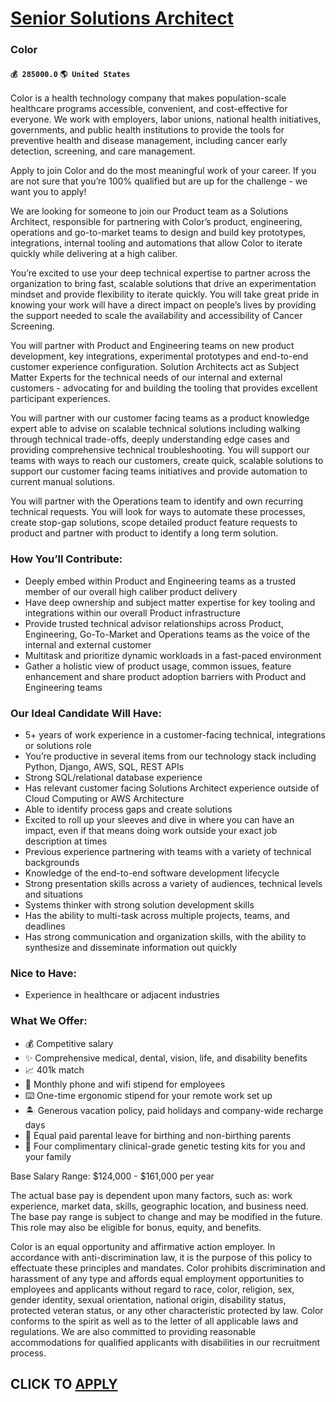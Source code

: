 # [Senior Solutions Architect](https://www.remotewlb.com/apply/senior-solutions-architect-85095)  
### Color  
#### `💰 285000.0` `🌎 United States`  

Color is a health technology company that makes population-scale healthcare programs accessible, convenient, and cost-effective for everyone. We work with employers, labor unions, national health initiatives, governments, and public health institutions to provide the tools for preventive health and disease management, including cancer early detection, screening, and care management.

Apply to join Color and do the most meaningful work of your career. If you are not sure that you’re 100% qualified but are up for the challenge - we want you to apply!

We are looking for someone to join our Product team as a Solutions Architect, responsible for partnering with Color’s product, engineering, operations and go-to-market teams to design and build key prototypes, integrations, internal tooling and automations that allow Color to iterate quickly while delivering at a high caliber.

You’re excited to use your deep technical expertise to partner across the organization to bring fast, scalable solutions that drive an experimentation mindset and provide flexibility to iterate quickly. You will take great pride in knowing your work will have a direct impact on people’s lives by providing the support needed to scale the availability and accessibility of Cancer Screening.

You will partner with Product and Engineering teams on new product development, key integrations, experimental prototypes and end-to-end customer experience configuration. Solution Architects act as Subject Matter Experts for the technical needs of our internal and external customers - advocating for and building the tooling that provides excellent participant experiences.

You will partner with our customer facing teams as a product knowledge expert able to advise on scalable technical solutions including walking through technical trade-offs, deeply understanding edge cases and providing comprehensive technical troubleshooting. You will support our teams with ways to reach our customers, create quick, scalable solutions to support our customer facing teams initiatives and provide automation to current manual solutions.

You will partner with the Operations team to identify and own recurring technical requests. You will look for ways to automate these processes, create stop-gap solutions, scope detailed product feature requests to product and partner with product to identify a long term solution.

### How You’ll Contribute:

  * Deeply embed within Product and Engineering teams as a trusted member of our overall high caliber product delivery
  * Have deep ownership and subject matter expertise for key tooling and integrations within our overall Product infrastructure
  * Provide trusted technical advisor relationships across Product, Engineering, Go-To-Market and Operations teams as the voice of the internal and external customer 
  * Multitask and prioritize dynamic workloads in a fast-paced environment
  * Gather a holistic view of product usage, common issues, feature enhancement and share product adoption barriers with Product and Engineering teams

### Our Ideal Candidate Will Have:

  * 5+ years of work experience in a customer-facing technical, integrations or solutions role 
  * You’re productive in several items from our technology stack including Python, Django, AWS, SQL, REST APIs
  * Strong SQL/relational database experience
  * Has relevant customer facing Solutions Architect experience outside of Cloud Computing or AWS Architecture
  * Able to identify process gaps and create solutions
  * Excited to roll up your sleeves and dive in where you can have an impact, even if that means doing work outside your exact job description at times
  * Previous experience partnering with teams with a variety of technical backgrounds 
  * Knowledge of the end-to-end software development lifecycle
  * Strong presentation skills across a variety of audiences, technical levels and situations
  * Systems thinker with strong solution development skills 
  * Has the ability to multi-task across multiple projects, teams, and deadlines
  * Has strong communication and organization skills, with the ability to synthesize and disseminate information out quickly

### Nice to Have:

  * Experience in healthcare or adjacent industries 

### What We Offer:

  * 💰 Competitive salary 
  * ✨ Comprehensive medical, dental, vision, life, and disability benefits
  * 📈 401k match 
  * 📱 Monthly phone and wifi stipend for employees
  * ⌨️ One-time ergonomic stipend for your remote work set up
  * 🏝 Generous vacation policy, paid holidays and company-wide recharge days
  * 🍼 Equal paid parental leave for birthing and non-birthing parents 
  * 🧬 Four complimentary clinical-grade genetic testing kits for you and your family

Base Salary Range: $124,000 - $161,000 per year

The actual base pay is dependent upon many factors, such as: work experience, market data, skills, geographic location, and business need. The base pay range is subject to change and may be modified in the future. This role may also be eligible for bonus, equity, and benefits.

Color is an equal opportunity and affirmative action employer. In accordance with anti-discrimination law, it is the purpose of this policy to effectuate these principles and mandates. Color prohibits discrimination and harassment of any type and affords equal employment opportunities to employees and applicants without regard to race, color, religion, sex, gender identity, sexual orientation, national origin, disability status, protected veteran status, or any other characteristic protected by law. Color conforms to the spirit as well as to the letter of all applicable laws and regulations. We are also committed to providing reasonable accommodations for qualified applicants with disabilities in our recruitment process.

  
## CLICK TO [APPLY](https://www.remotewlb.com/apply/senior-solutions-architect-85095)

